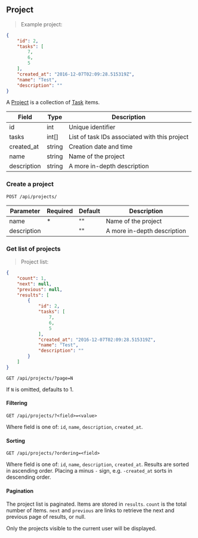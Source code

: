 ## Project

> Example project:

```json
{
    "id": 2,
    "tasks": [
        7,
        6,
        5
    ],
    "created_at": "2016-12-07T02:09:28.515319Z",
    "name": "Test",
    "description": ""
}
```

A [Project](#project) is a collection of [Task](#task) items.

Field | Type | Description
----- | ---- | -----------
id | int | Unique identifier
tasks | int[] | List of task IDs associated with this project
created_at | string | Creation date and time
name | string | Name of the project
description | string | A more in-depth description


### Create a project

`POST /api/projects/`

Parameter | Required | Default | Description
--------- | -------- | ------- | -----------
name | * | "" | Name of the project 
description | |  "" | A more in-depth description

### Get list of projects

> Project list:

```json
{
    "count": 1,
    "next": null,
    "previous": null,
    "results": [
        {
            "id": 2,
            "tasks": [
                7,
                6,
                5
            ],
            "created_at": "2016-12-07T02:09:28.515319Z",
            "name": "Test",
            "description": ""
        }
    ]
}
```

`GET /api/projects/?page=N`

If `N` is omitted, defaults to 1.

#### Filtering

`GET /api/projects/?<field>=<value>`

Where field is one of: `id`, `name`, `description`, `created_at`.

#### Sorting

`GET /api/projects/?ordering=<field>`

Where field is one of: `id`, `name`, `description`, `created_at`. Results are sorted in ascending order. Placing a minus `-` sign, e.g. `-created_at` sorts in descending order.

#### Pagination

The project list is paginated. Items are stored in `results`. `count` is the total number of items. `next` and `previous` are links to retrieve the next and previous page of results, or null.

<aside class="notice">Only the projects visible to the current user will be displayed.</aside>
